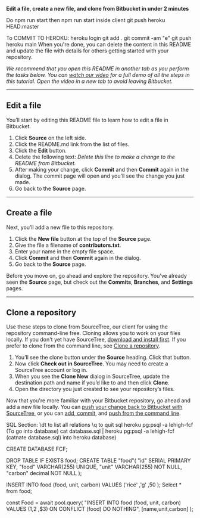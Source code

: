 **Edit a file, create a new file, and clone from Bitbucket in under 2 minutes**

Do 
npm run start
then npm run start inside client
git push heroku HEAD:master

To COMMIT TO HEROKU:
heroku login
git add . 
git commit -am "e"
git push heroku main
When you're done, you can delete the content in this README and update the file with details for others getting started with your repository.

*We recommend that you open this README in another tab as you perform the tasks below. You can [watch our video](https://youtu.be/0ocf7u76WSo) for a full demo of all the steps in this tutorial. Open the video in a new tab to avoid leaving Bitbucket.*

---

## Edit a file

You’ll start by editing this README file to learn how to edit a file in Bitbucket.

1. Click **Source** on the left side.
2. Click the README.md link from the list of files.
3. Click the **Edit** button.
4. Delete the following text: *Delete this line to make a change to the README from Bitbucket.*
5. After making your change, click **Commit** and then **Commit** again in the dialog. The commit page will open and you’ll see the change you just made.
6. Go back to the **Source** page.

---

## Create a file

Next, you’ll add a new file to this repository.

1. Click the **New file** button at the top of the **Source** page.
2. Give the file a filename of **contributors.txt**.
3. Enter your name in the empty file space.
4. Click **Commit** and then **Commit** again in the dialog.
5. Go back to the **Source** page.

Before you move on, go ahead and explore the repository. You've already seen the **Source** page, but check out the **Commits**, **Branches**, and **Settings** pages.

---

## Clone a repository

Use these steps to clone from SourceTree, our client for using the repository command-line free. Cloning allows you to work on your files locally. If you don't yet have SourceTree, [download and install first](https://www.sourcetreeapp.com/). If you prefer to clone from the command line, see [Clone a repository](https://confluence.atlassian.com/x/4whODQ).

1. You’ll see the clone button under the **Source** heading. Click that button.
2. Now click **Check out in SourceTree**. You may need to create a SourceTree account or log in.
3. When you see the **Clone New** dialog in SourceTree, update the destination path and name if you’d like to and then click **Clone**.
4. Open the directory you just created to see your repository’s files.

Now that you're more familiar with your Bitbucket repository, go ahead and add a new file locally. You can [push your change back to Bitbucket with SourceTree](https://confluence.atlassian.com/x/iqyBMg), or you can [add, commit,](https://confluence.atlassian.com/x/8QhODQ) and [push from the command line](https://confluence.atlassian.com/x/NQ0zDQ).


SQL Section:
\dt to list all relations 
\q to quit sql
heroku pg:psql -a lehigh-fcf (To go into database)
cat database.sql | heroku pg:psql -a lehigh-fcf (catnate database.sql) into heroku database)

CREATE DATABASE FCF;

DROP TABLE IF EXISTS food;
CREATE TABLE "food"(
    "id" SERIAL PRIMARY KEY,
    "food" VARCHAR(255) UNIQUE,
    "unit" VARCHAR(255) NOT NULL,
    "carbon" decimal NOT NULL
);

INSERT INTO food (food, unit, carbon) VALUES ('rice' ,'g' ,50 );
Select * from food;

const Food = await pool.query(
            "INSERT INTO food (food, unit, carbon) 
            VALUES ($1,$2 ,$3) 
            ON CONFLICT (food) DO NOTHING",
            [name,unit,carbon]
          );